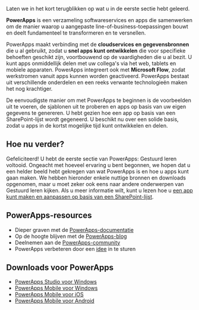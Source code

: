 Laten we in het kort terugblikken op wat u in de eerste sectie hebt geleerd.

**PowerApps** is een verzameling softwareservices en apps die samenwerken om de manier waarop u aangepaste line-of-business-toepassingen bouwt en deelt fundamenteel te transformeren en te versnellen.

PowerApps maakt verbinding met de **cloudservices en gegevensbronnen** die u al gebruikt, zodat u **snel apps kunt ontwikkelen** die voor specifieke behoeften geschikt zijn, voortbouwend op de vaardigheden die u al bezit. U kunt apps onmiddellijk delen met uw collega's via het web, tablets en mobiele apparaten. PowerApps integreert ook met **Microsoft Flow**, zodat werkstromen vanuit apps kunnen worden geactiveerd. PowerApps bestaat uit verschillende onderdelen en een reeks verwante technologieën maken het nog krachtiger.

De eenvoudigste manier om met PowerApps te beginnen is de voorbeelden uit te voeren, de sjablonen uit te proberen en apps op basis van uw eigen gegevens te genereren. U hebt gezien hoe een app op basis van een SharePoint-lijst wordt gegeneerd. U beschikt nu over een solide basis, zodat u apps in de kortst mogelijke tijd kunt ontwikkelen en delen. 

## <a name="whats-next"></a>Hoe nu verder?
Gefeliciteerd! U hebt de eerste sectie van PowerApps: Gestuurd leren voltooid. Ongeacht met hoeveel ervaring u bent begonnen, we hopen dat u een helder beeld hebt gekregen van wat PowerApps is en hoe u apps kunt gaan maken. We hebben hieronder enkele nuttige bronnen en downloads opgenomen, maar u moet zeker ook eens naar andere onderwerpen van Gestuurd leren kijken. Als u meer informatie wilt, kunt u lezen hoe u [een app kunt maken en aanpassen op basis van een SharePoint-lijst](https://docs.microsoft.com/powerapps/guided-learning/create-app-sharepoint#step-1).

## <a name="powerapps-resources"></a>PowerApps-resources
* Dieper graven met de [PowerApps-documentatie](https://docs.microsoft.com/powerapps/)
* Op de hoogte blijven met de [PowerApps-blog](https://powerapps.microsoft.com/blog/)
* Deelnemen aan de [PowerApps-community](https://powerusers.microsoft.com/t5/PowerApps-Community/ct-p/PowerApps1)
* PowerApps verbeteren door een [idee](https://powerusers.microsoft.com/t5/PowerApps-Ideas/idb-p/PowerAppsIdeas) in te sturen

## <a name="powerapps-downloads"></a>Downloads voor PowerApps
* [PowerApps Studio voor Windows](https://aka.ms/powerappswin)
* [PowerApps Mobile voor Windows](https://aka.ms/powerappswin)
* [PowerApps Mobile voor iOS](https://aka.ms/powerappsios)
* [PowerApps Mobile voor Android](https://aka.ms/powerappsandroid)

